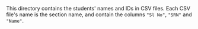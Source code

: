 This directory contains the students' names and IDs in CSV files.
Each CSV file's name is the section name, and contain the columns `"Sl No"`, `"SRN"` and `"Name"`.
